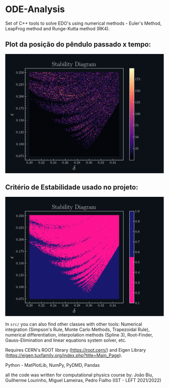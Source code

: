 # ODE-Analysis
Set of C++ tools to solve EDO's using numerical methods - Euler's Method, LeapFrog method and Runge-Kutta method (RK4).

## Plot da posição do pêndulo passado x tempo:

![alt text](https://github.com/joaopedrobiu6/ODE-Analysis/blob/main/images/Diagram_2.png)

## Critério de Estabilidade usado no projeto:

![alt text](https://github.com/joaopedrobiu6/ODE-Analysis/blob/main/images/Diagram.png)

In `src/` you can also find other classes with other tools: Numerical integration (Simpson's Rule, Monte Carlo Methods, Trapezoidal Rule), numerical differentiation, interpolation methods (Spline 3), Root-Finder, Gauss-Elimination and linear equations system solver, etc.

Requires CERN's ROOT library (https://root.cern/) and Eigen Library (https://eigen.tuxfamily.org/index.php?title=Main_Page). 

Python - MatPlotLib, NumPy, PyDMD, Pandas 



all the code was written for computational physics course by: João Biu, Guilherme Lourinho, Miguel Lameiras, Pedro Fialho (IST - LEFT 2021/2022)
